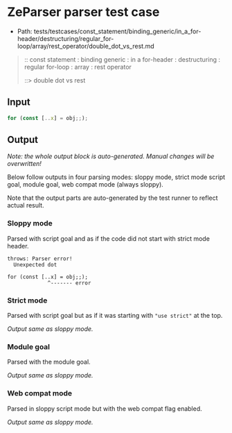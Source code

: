 # ZeParser parser test case

- Path: tests/testcases/const_statement/binding_generic/in_a_for-header/destructuring/regular_for-loop/array/rest_operator/double_dot_vs_rest.md

> :: const statement : binding generic : in a for-header : destructuring : regular for-loop : array : rest operator
>
> ::> double dot vs rest

## Input

`````js
for (const [..x] = obj;;);
`````

## Output

_Note: the whole output block is auto-generated. Manual changes will be overwritten!_

Below follow outputs in four parsing modes: sloppy mode, strict mode script goal, module goal, web compat mode (always sloppy).

Note that the output parts are auto-generated by the test runner to reflect actual result.

### Sloppy mode

Parsed with script goal and as if the code did not start with strict mode header.

`````
throws: Parser error!
  Unexpected dot

for (const [..x] = obj;;);
             ^------- error
`````

### Strict mode

Parsed with script goal but as if it was starting with `"use strict"` at the top.

_Output same as sloppy mode._

### Module goal

Parsed with the module goal.

_Output same as sloppy mode._

### Web compat mode

Parsed in sloppy script mode but with the web compat flag enabled.

_Output same as sloppy mode._
